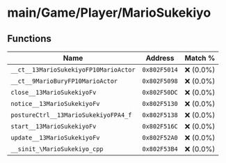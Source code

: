 # main/Game/Player/MarioSukekiyo

## Functions

| Name | Address | Match % |
|------|---------|---------|
| `__ct__13MarioSukekiyoFP10MarioActor` | `0x802F5014` | :x: (0.0%) |
| `__ct__9MarioBuryFP10MarioActor` | `0x802F5098` | :x: (0.0%) |
| `close__13MarioSukekiyoFv` | `0x802F50DC` | :x: (0.0%) |
| `notice__13MarioSukekiyoFv` | `0x802F5130` | :x: (0.0%) |
| `postureCtrl__13MarioSukekiyoFPA4_f` | `0x802F5138` | :x: (0.0%) |
| `start__13MarioSukekiyoFv` | `0x802F516C` | :x: (0.0%) |
| `update__13MarioSukekiyoFv` | `0x802F52A0` | :x: (0.0%) |
| `__sinit_\MarioSukekiyo_cpp` | `0x802F53B4` | :x: (0.0%) |